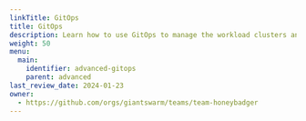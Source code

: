 ```yaml
---
linkTitle: GitOps
title: GitOps
description: Learn how to use GitOps to manage the workload clusters and all the resources running in them.
weight: 50
menu:
  main:
    identifier: advanced-gitops
    parent: advanced
last_review_date: 2024-01-23
owner:
  - https://github.com/orgs/giantswarm/teams/team-honeybadger
---
```

